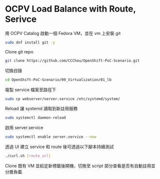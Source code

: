 # OCPV Load Balance with Route, Serivce

用 OCPV Catalog 啟動一個 Fedora VM，並在 vm 上安裝 git
```bash
sudo dnf install git -y
```

Clone git repo
```bash
git clone https://github.com/CCChou/OpenShift-PoC-Scenario.git
```

切換目錄
```bash
cd OpenShift-PoC-Scenario/09_Virtualization/01_lb
```

複製 service 檔案至路徑下
```bash
sudo cp webserver/server.service /etc/systemd/system/
```

Reload 讓 systemd 讀取到新註冊服務
```bash
sudo systemctl daemon-reload
```

啟用 server.service
```bash
sudo systemctl enable server.service --now
```

透過 UI 建立 service 和 route 後可透過以下腳本持續測試
```bash
./curl.sh [route_url]
```

Clone 既有 VM 並給定新標籤後開機，切換至 script 部分查看是否有自動註冊並分擔負載
